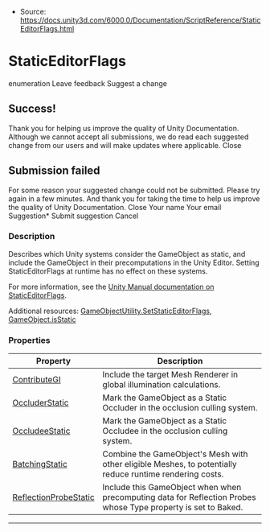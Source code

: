 * Source: https://docs.unity3d.com/6000.0/Documentation/ScriptReference/StaticEditorFlags.html

# StaticEditorFlags
enumeration
Leave feedback
Suggest a change
## Success!
Thank you for helping us improve the quality of Unity Documentation. Although we cannot accept all submissions, we do read each suggested change from our users and will make updates where applicable.
Close
## Submission failed
For some reason your suggested change could not be submitted. Please <a>try again</a> in a few minutes. And thank you for taking the time to help us improve the quality of Unity Documentation.
Close
Your name Your email Suggestion* Submit suggestion
Cancel
### Description
Describes which Unity systems consider the GameObject as static, and include the GameObject in their precomputations in the Unity Editor.
Setting StaticEditorFlags at runtime has no effect on these systems.  
  
For more information, see the [ Unity Manual documentation on StaticEditorFlags](https://docs.unity3d.com/6000.0/Documentation/Manual/StaticObjects.html).  
  
Additional resources: [GameObjectUtility.SetStaticEditorFlags](https://docs.unity3d.com/6000.0/Documentation/ScriptReference/GameObjectUtility.SetStaticEditorFlags.html), [GameObject.isStatic](https://docs.unity3d.com/6000.0/Documentation/ScriptReference/GameObject-isStatic.html)
### Properties
Property | Description  
---|---  
[ContributeGI](https://docs.unity3d.com/6000.0/Documentation/ScriptReference/StaticEditorFlags.ContributeGI.html) | Include the target Mesh Renderer in global illumination calculations.  
[OccluderStatic](https://docs.unity3d.com/6000.0/Documentation/ScriptReference/StaticEditorFlags.OccluderStatic.html) | Mark the GameObject as a Static Occluder in the occlusion culling system.  
[OccludeeStatic](https://docs.unity3d.com/6000.0/Documentation/ScriptReference/StaticEditorFlags.OccludeeStatic.html) | Mark the GameObject as a Static Occludee in the occlusion culling system.  
[BatchingStatic](https://docs.unity3d.com/6000.0/Documentation/ScriptReference/StaticEditorFlags.BatchingStatic.html) | Combine the GameObject's Mesh with other eligible Meshes, to potentially reduce runtime rendering costs.  
[ReflectionProbeStatic](https://docs.unity3d.com/6000.0/Documentation/ScriptReference/StaticEditorFlags.ReflectionProbeStatic.html) | Include this GameObject when when precomputing data for Reflection Probes whose Type property is set to Baked.  
* * *
